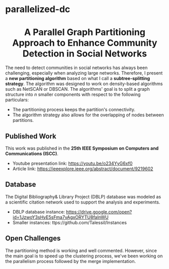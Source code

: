 # parallelized-dc

<h1 align = "center"> A Parallel Graph Partitioning Approach to Enhance Community Detection in Social Networks </h1>


The need to detect communities in social networks has always been challenging, especially when analyzing large networks. Therefore, I present a **new partitioning algorithm** based on what I call a **subtree-splitting strategy**. The algorithm was designed to work on density-based algorithms such as NetSCAN or DBSCAN. The algorithms' goal is to split a graph structure into _n_ smaller components with respect to the following particulars:

* The partitioning process keeps the partition's connectivity.
* The algorithm strategy also allows for the overlapping of nodes between partitions. 

## Published Work
This work was published in the **25th IEEE Symposium on Computers and Communications (ISCC)**.
* Youtube presentation link: https://youtu.be/o234YyG6xf0
* Article link: https://ieeexplore.ieee.org/abstract/document/9219602

## Database
The Digital Bibliography& Library Project (DBLP) database was modeled as a scientific citation network used to support the analysis and experiments.
* DBLP database instance: https://drive.google.com/open?id=1JzwoY3sHyE5sFma7vAgxORYTU8faInWU
* Smaller instances: ttps://github.com/Talessil/Instances

## Open Challenges
The partitioning method is working and well commented. However, since the main goal is to speed up the clustering process, we've been working on the parallelism process followed by the merge implementation.

